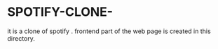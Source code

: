 ﻿# SPOTIFY-CLONE-
it is a clone of spotify .
frontend part of the web page is created in this directory.
